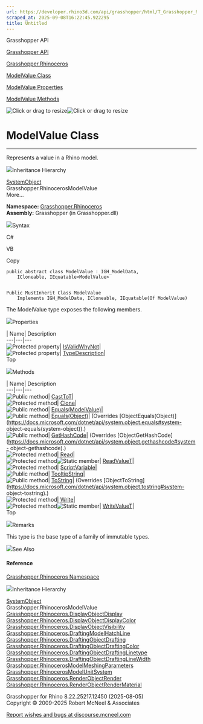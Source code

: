 ```yaml
---
url: https://developer.rhino3d.com/api/grasshopper/html/T_Grasshopper_Rhinoceros_ModelValue.htm
scraped_at: 2025-09-08T16:22:45.922295
title: Untitled
---
```


Grasshopper API

[Grasshopper API](../html/723c01da-9986-4db2-8f53-6f3a7494df75.htm
"Grasshopper API")

[Grasshopper.Rhinoceros](../html/N_Grasshopper_Rhinoceros.htm
"Grasshopper.Rhinoceros")

[ModelValue Class](../html/T_Grasshopper_Rhinoceros_ModelValue.htm "ModelValue
Class")

[ModelValue
Properties](../html/Properties_T_Grasshopper_Rhinoceros_ModelValue.htm
"ModelValue Properties")

[ModelValue Methods](../html/Methods_T_Grasshopper_Rhinoceros_ModelValue.htm
"ModelValue Methods")

![Click or drag to resize](../icons/TocOpen.gif)![Click or drag to
resize](../icons/TocClose.gif)

# ModelValue Class  
  
---  
  
Represents a value in a Rhino model.

![](../icons/SectionExpanded.png)Inheritance Hierarchy

[SystemObject](https://docs.microsoft.com/dotnet/api/system.object)  
Grasshopper.RhinocerosModelValue  
More...

**Namespace:** [Grasshopper.Rhinoceros](N_Grasshopper_Rhinoceros.htm)  
**Assembly:** Grasshopper (in Grasshopper.dll)

![](../icons/SectionExpanded.png)Syntax

C#

VB

Copy

    
    
    public abstract class ModelValue : IGH_ModelData, 
    	ICloneable, IEquatable<ModelValue>
    
    
    Public MustInherit Class ModelValue
    	Implements IGH_ModelData, ICloneable, IEquatable(Of ModelValue)

The ModelValue type exposes the following members.

![](../icons/SectionExpanded.png)Properties

| Name| Description  
---|---|---  
![Protected property](../icons/protproperty.gif)|
[IsValidWhyNot](P_Grasshopper_Rhinoceros_ModelValue_IsValidWhyNot.htm)|  
![Protected property](../icons/protproperty.gif)|
[TypeDescription](P_Grasshopper_Rhinoceros_ModelValue_TypeDescription.htm)|  
Top

![](../icons/SectionExpanded.png)Methods

| Name| Description  
---|---|---  
![Public method](../icons/pubmethod.gif)|
[CastToT](M_Grasshopper_Rhinoceros_ModelValue_CastTo__1.htm)|  
![Protected method](../icons/protmethod.gif)|
[Clone](M_Grasshopper_Rhinoceros_ModelValue_Clone.htm)|  
![Public method](../icons/pubmethod.gif)|
[Equals(ModelValue)](M_Grasshopper_Rhinoceros_ModelValue_Equals.htm)|  
![Public method](../icons/pubmethod.gif)|
[Equals(Object)](M_Grasshopper_Rhinoceros_ModelValue_Equals_1.htm)|
(Overrides
[ObjectEquals(Object)](https://docs.microsoft.com/dotnet/api/system.object.equals#system-
object-equals\(system-object\)).)  
![Public method](../icons/pubmethod.gif)|
[GetHashCode](M_Grasshopper_Rhinoceros_ModelValue_GetHashCode.htm)|
(Overrides
[ObjectGetHashCode](https://docs.microsoft.com/dotnet/api/system.object.gethashcode#system-
object-gethashcode).)  
![Protected method](../icons/protmethod.gif)|
[Read](M_Grasshopper_Rhinoceros_ModelValue_Read.htm)|  
![Protected method](../icons/protmethod.gif)![Static
member](../icons/static.gif)|
[ReadValueT](M_Grasshopper_Rhinoceros_ModelValue_ReadValue__1.htm)|  
![Protected method](../icons/protmethod.gif)|
[ScriptVariable](M_Grasshopper_Rhinoceros_ModelValue_ScriptVariable.htm)|  
![Public method](../icons/pubmethod.gif)|
[TooltipString](M_Grasshopper_Rhinoceros_ModelValue_TooltipString.htm)|  
![Public method](../icons/pubmethod.gif)|
[ToString](M_Grasshopper_Rhinoceros_ModelValue_ToString.htm)|  (Overrides
[ObjectToString](https://docs.microsoft.com/dotnet/api/system.object.tostring#system-
object-tostring).)  
![Protected method](../icons/protmethod.gif)|
[Write](M_Grasshopper_Rhinoceros_ModelValue_Write.htm)|  
![Protected method](../icons/protmethod.gif)![Static
member](../icons/static.gif)|
[WriteValueT](M_Grasshopper_Rhinoceros_ModelValue_WriteValue__1.htm)|  
Top

![](../icons/SectionExpanded.png)Remarks

This type is the base type of a family of immutable types.

![](../icons/SectionExpanded.png)See Also

#### Reference

[Grasshopper.Rhinoceros Namespace](N_Grasshopper_Rhinoceros.htm)

![](../icons/SectionExpanded.png)Inheritance Hierarchy

[SystemObject](https://docs.microsoft.com/dotnet/api/system.object)  
Grasshopper.RhinocerosModelValue  
[Grasshopper.Rhinoceros.DisplayObjectDisplay](T_Grasshopper_Rhinoceros_Display_ObjectDisplay.htm)  
[Grasshopper.Rhinoceros.DisplayObjectDisplayColor](T_Grasshopper_Rhinoceros_Display_ObjectDisplayColor.htm)  
[Grasshopper.Rhinoceros.DisplayObjectVisibility](T_Grasshopper_Rhinoceros_Display_ObjectVisibility.htm)  
[Grasshopper.Rhinoceros.DraftingModelHatchLine](T_Grasshopper_Rhinoceros_Drafting_ModelHatchLine.htm)  
[Grasshopper.Rhinoceros.DraftingObjectDrafting](T_Grasshopper_Rhinoceros_Drafting_ObjectDrafting.htm)  
[Grasshopper.Rhinoceros.DraftingObjectDraftingColor](T_Grasshopper_Rhinoceros_Drafting_ObjectDraftingColor.htm)  
[Grasshopper.Rhinoceros.DraftingObjectDraftingLinetype](T_Grasshopper_Rhinoceros_Drafting_ObjectDraftingLinetype.htm)  
[Grasshopper.Rhinoceros.DraftingObjectDraftingLineWidth](T_Grasshopper_Rhinoceros_Drafting_ObjectDraftingLineWidth.htm)  
[Grasshopper.RhinocerosModelMeshingParameters](T_Grasshopper_Rhinoceros_ModelMeshingParameters.htm)  
[Grasshopper.RhinocerosModelUnitSystem](T_Grasshopper_Rhinoceros_ModelUnitSystem.htm)  
[Grasshopper.Rhinoceros.RenderObjectRender](T_Grasshopper_Rhinoceros_Render_ObjectRender.htm)  
[Grasshopper.Rhinoceros.RenderObjectRenderMaterial](T_Grasshopper_Rhinoceros_Render_ObjectRenderMaterial.htm)  

Grasshopper for Rhino 8.22.25217.12450 (2025-08-05)  
Copyright © 2009-2025 Robert McNeel & Associates

[Report wishes and bugs at
discourse.mcneel.com](https://discourse.mcneel.com/c/grasshopper)

